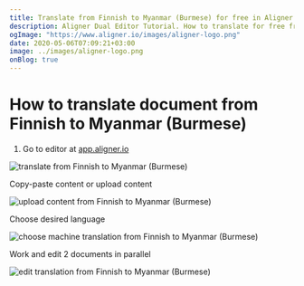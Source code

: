 ```yaml
---
title: Translate from Finnish to Myanmar (Burmese) for free in Aligner Editor
description: Aligner Dual Editor Tutorial. How to translate for free from Finnish to Myanmar (Burmese). Aligner is multilingual document management platform. 
ogImage: "https://www.aligner.io/images/aligner-logo.png"
date: 2020-05-06T07:09:21+03:00
image: ../images/aligner-logo.png
onBlog: true
---
```


# How to translate document from Finnish to Myanmar (Burmese)

1. Go to editor at [app.aligner.io](https://app.aligner.io "Aligner App web page")

![translate from Finnish to Myanmar (Burmese)](../aligner-blank-editor.png "translate from Finnish to Myanmar (Burmese)")

Copy-paste content or upload content

![upload content from Finnish to Myanmar (Burmese)](../aligner-uploaded-document.png "upload content from Finnish to Myanmar (Burmese)")

Choose desired language

![choose machine translation from Finnish to Myanmar (Burmese)](../aligner-language-dropdown.png "choose machine translation from Finnish to Myanmar (Burmese)")

Work and edit 2 documents in parallel

![edit translation from Finnish to Myanmar (Burmese)](../aligner-double-sitded-editor.png "edit translation from Finnish to Myanmar (Burmese)")

